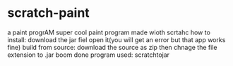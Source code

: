 # scratch-paint
a paint progrAM
super cool paint program made wioth scrtahc how to install: download the jar fiel open it(you will get an error but that app works fine) build from source: download the source as zip then chnage the file extension to .jar boom done program used: scratchtojar
